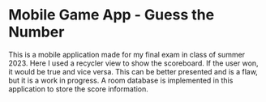 # Mobile Game App - Guess the Number

This is a mobile application made for my final exam in class of summer 2023. 
Here I used a recycler view to show the scoreboard. If the user won, it would be true and vice versa.
This can be better presented and is a flaw, but it is a work in progress.
A room database is implemented in this application to store the score information. 
